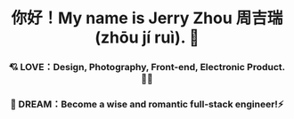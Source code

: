 # <div align="center">你好！My name is Jerry Zhou 周吉瑞 (zhōu jí ruì). 👻</div>  

### <div align="center">💘 LOVE：Design, Photography, Front-end, Electronic Product.👨‍💻</div>  

### <div align="center">🚀 DREAM：Become a wise and romantic full-stack engineer!⚡</div>  
